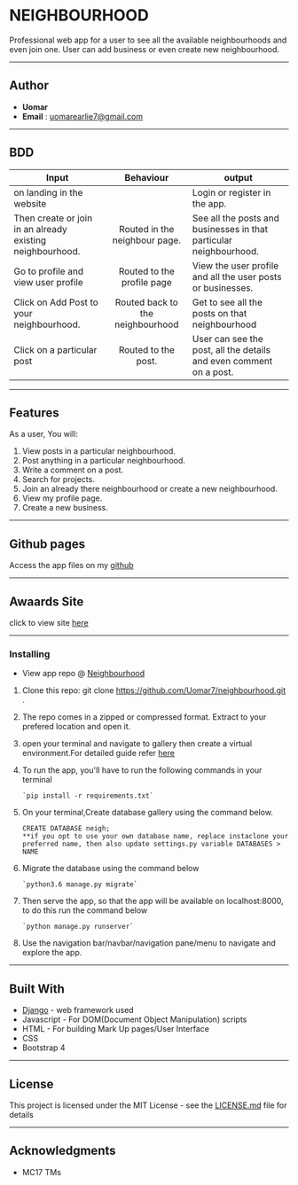 # NEIGHBOURHOOD

Professional web app for a user to see all the available neighbourhoods and even join one. User can add business or even create new neighbourhood.

---

## Author

* **Uomar**
* **Email** : <uomarearlie7@gmail.com>

---

## BDD

|Input  | Behaviour | output |
|------|:-----:|-----|
|on landing in the website| | Login or register in the app.|
|Then create or join in an already existing neighbourhood.| Routed in the neighbour page.| See all the posts and businesses in that particular neighbourhood.|
|Go to profile and view user profile|Routed to the profile page| View the user profile and all the user posts or businesses.|
|Click on Add Post to your neighbourhood.|Routed back to the neighbourhood| Get to see all the posts on that neighbourhood|
|Click on a particular post| Routed to the post.| User can see the post, all the details and even comment on a post. |

---

## Features

As a user, You will:

1. View posts in a particular neighbourhood.
2. Post anything in a particular neighbourhood.
3. Write a comment on a post.
4. Search for projects.
5. Join an already there neighbourhood or create a new neighbourhood.
6. View my profile page.
7. Create a new business.

---

## Github pages

Access the app files on my [github](https://github.com/Uomar7)

---

## Awaards Site

click to view site [here]()

---

### Installing

* View app repo @ [Neighbourhood](https://github.com/Uomar7/neighbourhood)

1. Clone this repo: git clone <https://github.com/Uomar7/neighbourhood.git> .

2. The repo comes in a zipped or compressed format. Extract to your prefered location and open it.

3. open your terminal and navigate to gallery then create a virtual environment.For detailed guide refer  [here](https://packaging.python.org/guides/installing-using-pip-and-virtualenv/)

4. To run the app, you'll have to run the following commands in your terminal

       `pip install -r requirements.txt`

5. On your terminal,Create database gallery using the command below.

       CREATE DATABASE neigh; 
       **if you opt to use your own database name, replace instaclone your preferred name, then also update settings.py variable DATABASES > NAME

6. Migrate the database using the command below

       `python3.6 manage.py migrate`
7. Then serve the app, so that the app will be available on localhost:8000, to do this run the command below

       `python manage.py runserver`
8. Use the navigation bar/navbar/navigation pane/menu to navigate and explore the app.

---

## Built With

* [Django](https://www.djangoproject.com/) - web framework used
* Javascript - For DOM(Document Object Manipulation) scripts
* HTML - For building Mark Up pages/User Interface
* CSS
* Bootstrap 4

---

## License

This project is licensed under the MIT License - see the [LICENSE.md](LICENSE.md) file for details

---

## Acknowledgments

* MC17 TMs
